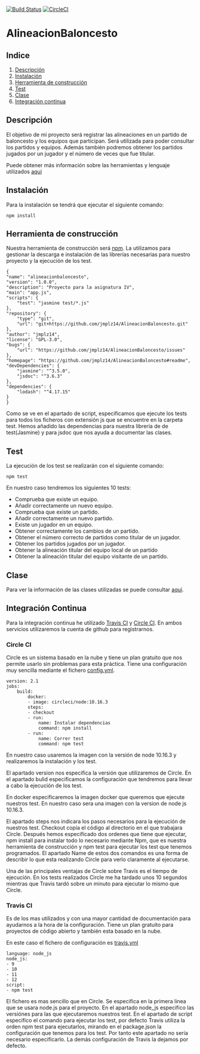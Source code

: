[![Build Status](https://travis-ci.org/jmplz14/AlineacionBaloncesto.svg?branch=master)](https://travis-ci.org/jmplz14/AlineacionBaloncesto)
[![CircleCI](https://circleci.com/gh/jmplz14/AlineacionBaloncesto.svg?style=svg)](https://circleci.com/gh/jmplz14/AlineacionBaloncesto)
# AlineacionBaloncesto
## Indice
1. [Descripción](#id1)
2. [Instalación](#id2)
3. [Herramienta de construcción](#id3)
4. [Test](#id4)
5. [Clase](#id5)
6. [Integración continua](#id6)



<div id='id1' />

## Descripción
El objetivo de mi proyecto será registrar las alineaciones en un partido de baloncesto y los equipos que participan. Será utilizada para poder consultar los partidos y equipos. Además también podremos obtener los partidos jugados por un jugador y el número de veces que fue titular.

Puede obtener más información sobre las herramientas y lenguaje utilizados [aquí](https://github.com/jmplz14/AlineacionBaloncesto/blob/master/docs/ficherosMd/HerramientasUtilizadas.md)

<div id='id2' />

## Instalación
Para la instalación se tendrá que ejecutar el siguiente comando:

<code>npm install</code>

<div id='id3' />

## Herramienta de construcción
Nuestra herramienta de construcción será [npm](https://www.npmjs.com/). La utilizamos para gestionar la descarga e instalación de las librerías necesarias para nuestro proyecto y la ejecución de los test.

    {
    "name": "alineacionbaloncesto",
    "version": "1.0.0",
    "description": "Proyecto para la asignatura IV",
    "main": "app.js",
    "scripts": {
        "test": "jasmine test/*.js"
    },
    "repository": {
        "type": "git",
        "url": "git+https://github.com/jmplz14/AlineacionBaloncesto.git"
    },
    "author": "jmplz14",
    "license": "GPL-3.0",
    "bugs": {
        "url": "https://github.com/jmplz14/AlineacionBaloncesto/issues"
    },
    "homepage": "https://github.com/jmplz14/AlineacionBaloncesto#readme",
    "devDependencies": {
        "jasmine": "^3.5.0",
        "jsdoc": "^3.6.3"
    },
    "dependencies": {
        "lodash": "^4.17.15"
    }
    }



Como se ve en el apartado de script, especificamos que ejecute los tests para todos los ficheros con extensión js que se encuentre en la carpeta test. Hemos añadido las dependencias para nuestra librería de de test(Jasmine) y para jsdoc que nos ayuda a documentar las clases.

<div id='id4' />

## Test
La ejecución de los test se realizarán con el siguiente comando:

<code>npm test</code>

En nuestro caso tendremos los siguientes 10 tests:
- Comprueba que existe un equipo.
- Añadir correctamente un nuevo equipo.
- Comprueba que existe un partido.
- Añadir correctamente un nuevo partido.
- Existe un jugador en un equipo.
- Obtener correctamente los cambios de un partido.
- Obtener el número correcto de partidos como titular de un jugador.
- Obtener los partidos jugados por un jugador.
- Obtener la alineación titular del equipo local de un partido
- Obtener la alineación titular del equipo visitante de un partido.
 
 <div id='id5' />

## Clase
Para ver la información de las clases utilizadas se puede consultar [aquí](https://jmplz14.github.io/AlineacionBaloncesto/AlineacionBaloncesto.html).

<div id='id6' />

## Integración Continua

Para la integración continua he utilizado [Travis CI](https://travis-ci.com/) y [Circle CI](https://circleci.com/). En ambos servicios utilizaremos la cuenta de github para registrarnos.

### Circle CI
Circle es un sistema basado en la nube y tiene un plan gratuito que nos permite usarlo sin problemas para esta práctica. Tiene una configuración muy sencilla mediante el fichero [config.yml](https://github.com/jmplz14/AlineacionBaloncesto/blob/master/.circleci/config.yml).

 
    version: 2.1
    jobs:
        build:
            docker:
            - image: circleci/node:10.16.3
            steps:
            - checkout
            - run:
                name: Instalar dependencias
                command: npm install 
            - run:
                name: Correr test
                command: npm test


En nuestro caso usaremos la imagen con la versión de node 10.16.3 y realizaremos la instalación y los test. 

El apartado version nos especifica la versión que utilizaremos de Circle. En el apartado bulid especificamos la configuración que tendremos para llevar a cabo la ejecución de los test.

En docker especificaremos la imagen docker que queremos que ejecute nuestros test. En nuestro caso sera una imagen con la version de node js 10.16.3. 

El apartado steps nos indicara los pasos necesarios para la ejecución de nuestros test. Checkout copia el código al directorio en el que trabajara Circle. Después hemos especificado dos ordenes que tiene que ejecutar, npm install para instalar todo lo necesario mediante Npm, que es nuestra herramienta de construcción y npm test para ejecutar los test que tenemos programados. El apartado Name de estos dos comandos es una forma de describir lo que esta realizando Circle para verlo claramente al ejecutarse.

Una de las principales ventajas de Circle sobre Travis es el tiempo de ejecución. En los tests realizados Circle me ha tardado unos 10 segundos mientras que Travis tardó sobre un minuto para ejecutar lo mismo que Circle.

### Travis CI
Es de los mas utilizados y con una mayor cantidad de documentación para ayudarnos a la hora de la configuración. Tiene un plan gratuito para proyectos de código abierto y también esta basado en la nube. 

En este caso el fichero de configuración es [travis.yml](https://github.com/jmplz14/AlineacionBaloncesto/blob/master/.travis.yml)

    language: node_js
    node_js:
    - 9
    - 10
    - 11
    - 12
    script:
    - npm test


El fichero es mas sencillo que en Circle. Se especifica en la primera linea que se usara node.js para el proyecto. En el apartado node_js especifico las versiónes para las que ejecutaremos nuestros test. En el apartado de script especifico el comando para ejecutar los test, por defecto Travis utiliza la orden npm test para ejecutarlos, mirando en el package.json la configuración que tenemos para los test. Por tanto este apartado no sería necesario especificarlo. La demás configuración de Travis la dejamos por defecto. 


